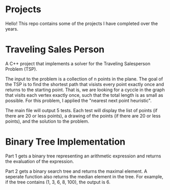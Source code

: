 # Projects
Hello! This repo contains some of the projects I have completed over the years. 

# Traveling Sales Person
A C++ project that implements a solver for the Traveling Salesperson Problem (TSP).

The input to the problem is a collection of n points in the plane. The goal of the TSP is to find the shortest path that visists every point exactly once and returns to the starting point. That is, we are looking for a cyccle in the graph that visits each vertex exactly once, such that the total length is as small as possible. For this problem, I applied the "nearest next point heuristic". 

The main file will output 5 tests. Each test will display the list of points (if there are 20 or less points), a drawing of the points (if there are 20 or less points), and the solution to the problem. 

# Binary Tree Implementation
Part 1 gets a binary tree representing an arithmetic expression and returns the evaluation of the expression. 

Part 2 gets a binary search tree and returns the maximal element. A seperate function also returns the median element in the tree. For example, if the tree contains (1, 3, 6, 8, 100), the output is 6.



